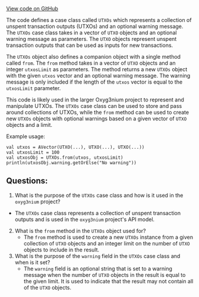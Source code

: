 [View code on GitHub](https://github.com/oxyg3nium/oxyg3nium/api/src/main/scala/org/oxyg3nium/api/model/UTXOs.scala)

The code defines a case class called `UTXOs` which represents a collection of unspent transaction outputs (UTXOs) and an optional warning message. The `UTXOs` case class takes in a vector of `UTXO` objects and an optional warning message as parameters. The `UTXO` objects represent unspent transaction outputs that can be used as inputs for new transactions. 

The `UTXOs` object also defines a companion object with a single method called `from`. The `from` method takes in a vector of `UTXO` objects and an integer `utxosLimit` as parameters. The method returns a new `UTXOs` object with the given `utxos` vector and an optional warning message. The warning message is only included if the length of the `utxos` vector is equal to the `utxosLimit` parameter. 

This code is likely used in the larger Oxyg3nium project to represent and manipulate UTXOs. The `UTXOs` case class can be used to store and pass around collections of UTXOs, while the `from` method can be used to create new `UTXOs` objects with optional warnings based on a given vector of `UTXO` objects and a limit. 

Example usage:
```
val utxos = AVector(UTXO(...), UTXO(...), UTXO(...))
val utxosLimit = 100
val utxosObj = UTXOs.from(utxos, utxosLimit)
println(utxosObj.warning.getOrElse("No warning"))
```
## Questions: 
 1. What is the purpose of the `UTXOs` case class and how is it used in the `oxyg3nium` project?
   - The `UTXOs` case class represents a collection of unspent transaction outputs and is used in the `oxyg3nium` project's API model.
2. What is the `from` method in the `UTXOs` object used for?
   - The `from` method is used to create a new `UTXOs` instance from a given collection of `UTXO` objects and an integer limit on the number of `UTXO` objects to include in the result.
3. What is the purpose of the `warning` field in the `UTXOs` case class and when is it set?
   - The `warning` field is an optional string that is set to a warning message when the number of `UTXO` objects in the result is equal to the given limit. It is used to indicate that the result may not contain all of the `UTXO` objects.